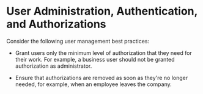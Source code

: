 <!-- loioabeebd87865c4145b96766a721a053e6 -->

# User Administration, Authentication, and Authorizations

Consider the following user management best practices:

-   Grant users only the minimum level of authorization that they need for their work. For example, a business user should not be granted authorization as administrator.

-   Ensure that authorizations are removed as soon as they're no longer needed, for example, when an employee leaves the company.


